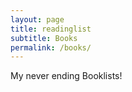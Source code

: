 ```yaml
---
layout: page
title: readinglist
subtitle: Books
permalink: /books/
---
```


My never ending Booklists!
